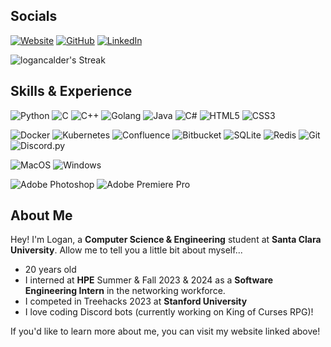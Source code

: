 ## Socials
[![Website](https://img.shields.io/badge/website-000000?style=for-the-badge&logo=About.me&logoColor=white)](https://lcalder.dev)
[![GitHub](https://img.shields.io/badge/GitHub-100000?style=for-the-badge&logo=github&logoColor=white)](https://github.com/logancalder)
[![LinkedIn](https://img.shields.io/badge/LinkedIn-0077B5?style=for-the-badge&logo=linkedin&logoColor=white)](https://www.linkedin.com/in/logan-calder-425a2124a/)
<p align="right">
  
  ![logancalder's Streak](https://github-readme-streak-stats.herokuapp.com/?user=logancalder&theme=tokyonight&hide_border=true)
</p>  

## Skills & Experience

![Python](https://img.shields.io/badge/Python-14354C?style=for-the-badge&logo=python&logoColor=white)
![C](https://img.shields.io/badge/C-00599C?style=for-the-badge&logo=c&logoColor=white)
![C++](https://img.shields.io/badge/C%2B%2B-00599C?style=for-the-badge&logo=c%2B%2B&logoColor=white)
![Golang](https://img.shields.io/badge/Go-00ADD8?style=for-the-badge&logo=go&logoColor=white)
![Java](https://img.shields.io/badge/Java-ED8B00?style=for-the-badge&logo=openjdk&logoColor=white)
![C#](https://img.shields.io/badge/C%23-239120?style=for-the-badge&logo=c-sharp&logoColor=white)
![HTML5](https://img.shields.io/badge/HTML5-E34F26?style=for-the-badge&logo=html5&logoColor=white)
![CSS3](https://img.shields.io/badge/CSS3-1572B6?style=for-the-badge&logo=css3&logoColor=white)

![Docker](https://img.shields.io/badge/docker-%230db7ed.svg?style=for-the-badge&logo=docker&logoColor=white)
![Kubernetes](https://img.shields.io/badge/kubernetes-%23326ce5.svg?style=for-the-badge&logo=kubernetes&logoColor=white)
![Confluence](https://img.shields.io/badge/confluence-%23172BF4.svg?style=for-the-badge&logo=confluence&logoColor=white)
![Bitbucket](https://img.shields.io/badge/bitbucket-%230047B3.svg?style=for-the-badge&logo=bitbucket&logoColor=white)
![SQLite](https://img.shields.io/badge/SQLite-07405E?style=for-the-badge&logo=sqlite&logoColor=white)
![Redis](https://img.shields.io/badge/redis-%23DD0031.svg?style=for-the-badge&logo=redis&logoColor=white)
![Git](https://img.shields.io/badge/git-%23F05033.svg?style=for-the-badge&logo=git&logoColor=white)
![Discord.py](https://img.shields.io/badge/Discord.py-5865F2?style=for-the-badge&logo=discord&logoColor=white)

![MacOS](https://img.shields.io/badge/iOS-000000?style=for-the-badge&logo=ios&logoColor=white)
![Windows](https://img.shields.io/badge/Windows-0078D6?style=for-the-badge&logo=windows&logoColor=white)

![Adobe Photoshop](https://img.shields.io/badge/adobe%20photoshop-%2331A8FF.svg?style=for-the-badge&logo=adobe%20photoshop&logoColor=white)
![Adobe Premiere Pro](https://img.shields.io/badge/Adobe%20Premiere%20Pro-9999FF.svg?style=for-the-badge&logo=Adobe%20Premiere%20Pro&logoColor=white)
## About Me

<p>Hey! I'm Logan, a <strong>Computer Science & Engineering</strong> student at <strong>Santa Clara University</strong>. Allow me to tell you a little bit about myself...</p>
<ul>
  <li>20 years old</li>
  <li>I interned at <strong>HPE</strong> Summer & Fall 2023 & 2024 as a <strong>Software Engineering Intern</strong> in the networking workforce.</li>
  <li>I competed in Treehacks 2023 at <strong>Stanford University</strong></li>
  <li>I love coding Discord bots (currently working on King of Curses RPG)!</li>
</ul>
<p>If you'd like to learn more about me, you can visit my website linked above!</p>
